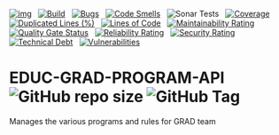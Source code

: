 [![img](https://img.shields.io/badge/Lifecycle-Experimental-339999)](https://github.com/bcgov/repomountie/blob/master/doc/lifecycle-badges.md) &nbsp;
[![Build](https://github.com/bcgov/EDUC-GRAD-PROGRAM-API/actions/workflows/on.pr.yml/badge.svg)](https://github.com/bcgov/EDUC-GRAD-PROGRAM-API/actions/workflows/on.pr.yml) &nbsp;
[![Bugs](https://sonarcloud.io/api/project_badges/measure?project=bcgov_EDUC-GRAD-PROGRAM-API&metric=bugs)](https://sonarcloud.io/summary/new_code?id=bcgov_EDUC-GRAD-PROGRAM-API) &nbsp;
[![Code Smells](https://sonarcloud.io/api/project_badges/measure?project=bcgov_EDUC-GRAD-PROGRAM-API&metric=code_smells)](https://sonarcloud.io/summary/new_code?id=bcgov_EDUC-GRAD-PROGRAM-API) &nbsp;
![Sonar Tests](https://img.shields.io/sonar/tests/bcgov_EDUC-GRAD-PROGRAM-API?compact_message&server=https%3A%2F%2Fsonarcloud.io) &nbsp;
[![Coverage](https://sonarcloud.io/api/project_badges/measure?project=bcgov_EDUC-GRAD-PROGRAM-API&metric=coverage)](https://sonarcloud.io/summary/new_code?id=bcgov_EDUC-GRAD-PROGRAM-API) &nbsp;
[![Duplicated Lines (%)](https://sonarcloud.io/api/project_badges/measure?project=bcgov_EDUC-GRAD-PROGRAM-API&metric=duplicated_lines_density)](https://sonarcloud.io/summary/new_code?id=bcgov_EDUC-GRAD-PROGRAM-API) &nbsp;
[![Lines of Code](https://sonarcloud.io/api/project_badges/measure?project=bcgov_EDUC-GRAD-PROGRAM-API&metric=ncloc)](https://sonarcloud.io/summary/new_code?id=bcgov_EDUC-GRAD-PROGRAM-API) &nbsp;
[![Maintainability Rating](https://sonarcloud.io/api/project_badges/measure?project=bcgov_EDUC-GRAD-PROGRAM-API&metric=sqale_rating)](https://sonarcloud.io/summary/new_code?id=bcgov_EDUC-GRAD-PROGRAM-API) &nbsp;
[![Quality Gate Status](https://sonarcloud.io/api/project_badges/measure?project=bcgov_EDUC-GRAD-PROGRAM-API&metric=alert_status)](https://sonarcloud.io/summary/new_code?id=bcgov_EDUC-GRAD-PROGRAM-API) &nbsp;
[![Reliability Rating](https://sonarcloud.io/api/project_badges/measure?project=bcgov_EDUC-GRAD-PROGRAM-API&metric=reliability_rating)](https://sonarcloud.io/summary/new_code?id=bcgov_EDUC-GRAD-PROGRAM-API) &nbsp;
[![Security Rating](https://sonarcloud.io/api/project_badges/measure?project=bcgov_EDUC-GRAD-PROGRAM-API&metric=security_rating)](https://sonarcloud.io/summary/new_code?id=bcgov_EDUC-GRAD-PROGRAM-API) &nbsp;
[![Technical Debt](https://sonarcloud.io/api/project_badges/measure?project=bcgov_EDUC-GRAD-PROGRAM-API&metric=sqale_index)](https://sonarcloud.io/summary/new_code?id=bcgov_EDUC-GRAD-PROGRAM-API) &nbsp;
[![Vulnerabilities](https://sonarcloud.io/api/project_badges/measure?project=bcgov_EDUC-GRAD-PROGRAM-API&metric=vulnerabilities)](https://sonarcloud.io/summary/new_code?id=bcgov_EDUC-GRAD-PROGRAM-API) &nbsp;

# EDUC-GRAD-PROGRAM-API &nbsp; ![GitHub repo size](https://img.shields.io/github/repo-size/bcgov/EDUC-GRAD-PROGRAM-API) ![GitHub Tag](https://img.shields.io/github/v/tag/bcgov/EDUC-GRAD-PROGRAM-API)
Manages the various programs and rules for GRAD team

